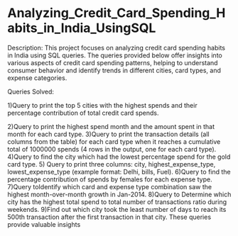 # Analyzing_Credit_Card_Spending_Habits_in_India_UsingSQL

Description:
This project focuses on analyzing credit card spending habits in India using SQL queries. 
The queries provided below offer insights into various aspects of credit card spending patterns, 
helping to understand consumer behavior and identify trends in different cities, card types, and 
expense categories.

Queries Solved:

1)Query to print the top 5 cities with the highest spends and their percentage contribution of total credit card spends.

2)Query to print the highest spend month and the amount spent in that month for each card type.
3)Query to print the transaction details (all columns from the table) for each card type when it reaches a cumulative 
  total of 1000000 spends (4 rows in the output, one for each card type).
4)Query to find the city which had the lowest percentage spend for the gold card type.
5) Query to print three columns: city, highest_expense_type, lowest_expense_type (example format: Delhi, bills, Fuel).
6)Query to find the percentage contribution of spends by females for each expense type.
7)Query toIdentify which card and expense type combination saw the highest month-over-month growth in Jan-2014.
8)Query to Determine which city has the highest total spend to total number of transactions ratio during weekends.
9)Find out which city took the least number of days to reach its 500th transaction after the first transaction in that city.
  These queries provide valuable insights
